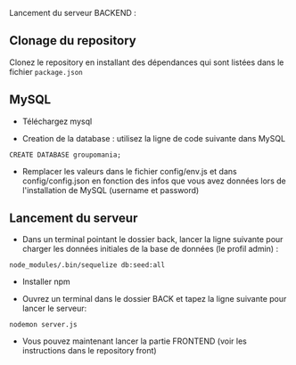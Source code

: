 Lancement du serveur BACKEND :

## Clonage du repository
Clonez le repository en installant des dépendances qui sont listées dans le fichier `package.json`

## MySQL

- Téléchargez mysql 

- Creation de la database : utilisez la ligne de code suivante dans MySQL

`CREATE DATABASE groupomania;`

- Remplacer les valeurs dans le fichier config/env.js et dans config/config.json en fonction des infos que vous avez données lors de l'installation de MySQL (username et password)

## Lancement du serveur

- Dans un terminal pointant le dossier back, lancer la ligne suivante pour charger les données initiales de la base de données (le profil admin) :

`node_modules/.bin/sequelize db:seed:all`


- Installer npm 

- Ouvrez un terminal dans le dossier BACK et tapez la ligne suivante pour lancer le serveur:

`nodemon server.js`

- Vous pouvez maintenant lancer la partie FRONTEND (voir les instructions dans le repository front)